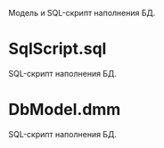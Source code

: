 Модель и SQL-скрипт наполнения БД.

# SqlScript.sql

SQL-скрипт наполнения БД.

# DbModel.dmm

SQL-скрипт наполнения БД.
